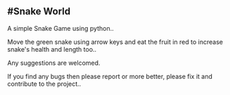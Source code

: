 #Snake World
-----------------------------------------------------------------------------------------------------------
A simple Snake Game using python..

Move the green snake using arrow keys and eat the fruit in red to increase snake's health and length too..

Any suggestions are welcomed.

If you find any bugs then please report or more better, please fix it and contribute to the project..